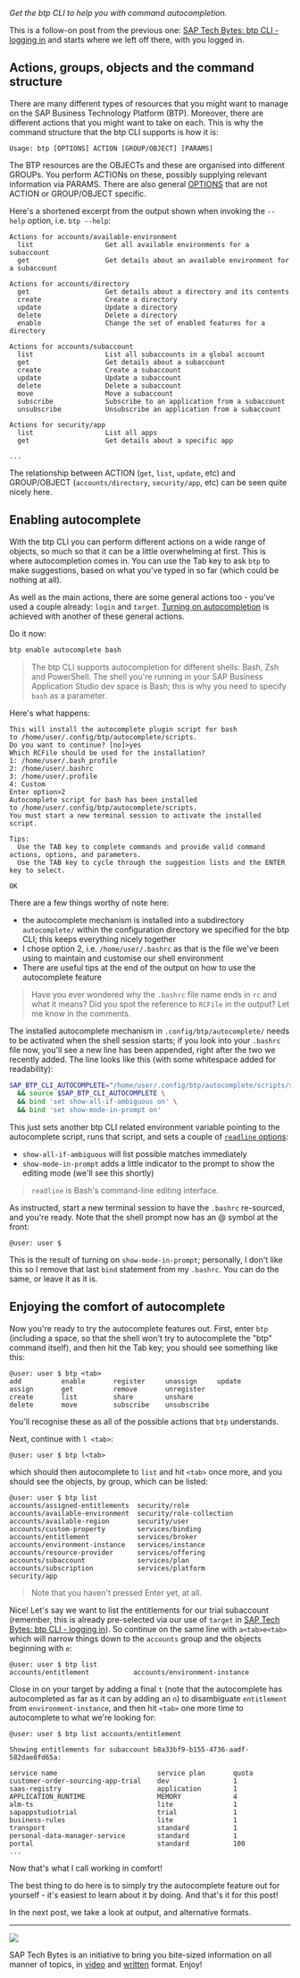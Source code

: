 _Get the btp CLI to help you with command autocompletion._

This is a follow-on post from the previous one: [SAP Tech Bytes: btp CLI - logging in](https://blogs.sap.com/2021/09/07/sap-tech-bytes-btp-cli-logging-in/) and starts where we left off there, with you logged in.

## Actions, groups, objects and the command structure

There are many different types of resources that you might want to manage on the SAP Business Technology Platform (BTP). Moreover, there are different actions that you might want to take on each. This is why the command structure that the btp CLI supports is how it is:

```
Usage: btp [OPTIONS] ACTION [GROUP/OBJECT] [PARAMS]
```

The BTP resources are the OBJECTs and these are organised into different GROUPs. You perform ACTIONs on these, possibly supplying relevant information via PARAMS. There are also general [OPTIONS](https://help.sap.com/viewer/DRAFT/65de2977205c403bbc107264b8eccf4b/Cloud/en-US/11d9f67d2c68485ca2f435b955d3b85b.html) that are not ACTION or GROUP/OBJECT specific.

Here's a shortened excerpt from the output shown when invoking the `--help` option, i.e. `btp --help`:

```
Actions for accounts/available-environment
  list                  Get all available environments for a subaccount
  get                   Get details about an available environment for a subaccount

Actions for accounts/directory
  get                   Get details about a directory and its contents
  create                Create a directory
  update                Update a directory
  delete                Delete a directory
  enable                Change the set of enabled features for a directory

Actions for accounts/subaccount
  list                  List all subaccounts in a global account
  get                   Get details about a subaccount
  create                Create a subaccount
  update                Update a subaccount
  delete                Delete a subaccount
  move                  Move a subaccount
  subscribe             Subscribe to an application from a subaccount
  unsubscribe           Unsubscribe an application from a subaccount

Actions for security/app
  list                  List all apps
  get                   Get details about a specific app

...
```

The relationship between ACTION (`get`, `list`, `update`, etc) and GROUP/OBJECT (`accounts/directory`, `security/app`, etc) can be seen quite nicely here.

## Enabling autocomplete

With the btp CLI you can perform different actions on a wide range of objects, so much so that it can be a little overwhelming at first. This is where autocompletion comes in. You can use the Tab key to ask `btp` to make suggestions, based on what you've typed in so far (which could be nothing at all).

As well as the main actions, there are some general actions too - you've used a couple already: `login` and `target`. [Turning on autocompletion](https://help.sap.com/viewer/DRAFT/65de2977205c403bbc107264b8eccf4b/Cloud/en-US/46355fab22814944bedf449a6c953369.html) is achieved with another of these general actions.

Do it now:

```bash
btp enable autocomplete bash
```

> The btp CLI supports autocompletion for different shells: Bash, Zsh and PowerShell. The shell you're running in your SAP Business Application Studio dev space is Bash; this is why you need to specify `bash` as a parameter.

Here's what happens:

```
This will install the autocomplete plugin script for bash
to /home/user/.config/btp/autocomplete/scripts.
Do you want to continue? [no]>yes
Which RCFile should be used for the installation?
1: /home/user/.bash_profile
2: /home/user/.bashrc
3: /home/user/.profile
4: Custom
Enter option>2
Autocomplete script for bash has been installed
to /home/user/.config/btp/autocomplete/scripts.
You must start a new terminal session to activate the installed script.

Tips:
  Use the TAB key to complete commands and provide valid command actions, options, and parameters.
  Use the TAB key to cycle through the suggestion lists and the ENTER key to select.

OK
```

There are a few things worthy of note here:

* the autocomplete mechanism is installed into a subdirectory `autocomplete/` within the configuration directory we specified for the btp CLI; this keeps everything nicely together
* I chose option 2, i.e. `/home/user/.bashrc` as that is the file we've been using to maintain and customise our shell environment
* There are useful tips at the end of the output on how to use the autocomplete feature

> Have you ever wondered why the `.bashrc` file name ends in `rc` and what it means? Did you spot the reference to `RCFile` in the output? Let me know in the comments.

The installed autocomplete mechanism in `.config/btp/autocomplete/` needs to be activated when the shell session starts; if you look into your `.bashrc` file now, you'll see a new line has been appended, right after the two we recently added. The line looks like this (with some whitespace added for readability):

```bash
SAP_BTP_CLI_AUTOCOMPLETE="/home/user/.config/btp/autocomplete/scripts/sapbtpcli-autocomplete.plugin.sh" \
  && source $SAP_BTP_CLI_AUTOCOMPLETE \
  && bind 'set show-all-if-ambiguous on' \
  && bind 'set show-mode-in-prompt on'
```

This just sets another btp CLI related environment variable pointing to the autocomplete script, runs that script, and sets a couple of [`readline` options](https://www.gnu.org/software/bash/manual/html_node/Readline-Init-File-Syntax.html):

* `show-all-if-ambiguous` will list possible matches immediately
* `show-mode-in-prompt` adds a little indicator to the prompt to show the editing mode (we'll see this shortly)

> `readline` is Bash's command-line editing interface.

As instructed, start a new terminal session to have the `.bashrc` re-sourced, and you're ready. Note that the shell prompt now has an @ symbol at the front:

```
@user: user $
```

This is the result of turning on `show-mode-in-prompt`; personally, I don't like this so I remove that last `bind` statement from my `.bashrc`. You can do the same, or leave it as it is.

## Enjoying the comfort of autocomplete

Now you're ready to try the autocomplete features out. First, enter `btp ` (including a space, so that the shell won't try to autocomplete the "btp" command itself), and then hit the Tab key; you should see something like this:

```
@user: user $ btp <tab>
add          enable       register     unassign     update
assign       get          remove       unregister
create       list         share        unshare
delete       move         subscribe    unsubscribe
```

You'll recognise these as all of the possible actions that `btp` understands.

Next, continue with `l <tab>`:

```
@user: user $ btp l<tab>
```

which should then autocomplete to `list` and hit `<tab>` once more, and you should see the objects, by group, which can be listed:

```
@user: user $ btp list
accounts/assigned-entitlements  security/role
accounts/available-environment  security/role-collection
accounts/available-region       security/user
accounts/custom-property        services/binding
accounts/entitlement            services/broker
accounts/environment-instance   services/instance
accounts/resource-provider      services/offering
accounts/subaccount             services/plan
accounts/subscription           services/platform
security/app
```

> Note that you haven't pressed Enter yet, at all.

Nice! Let's say we want to list the entitlements for our trial subaccount (remember, this is already pre-selected via our use of `target` in [SAP Tech Bytes: btp CLI - logging in](https://blogs.sap.com/2021/09/07/sap-tech-bytes-btp-cli-logging-in/)). So continue on the same line with `a<tab>e<tab>` which will narrow things down to the `accounts` group and the objects beginning with `e`:

```
@user: user $ btp list
accounts/entitlement           accounts/environment-instance
```

Close in on your target by adding a final `t` (note that the autocomplete has autocompleted as far as it can by adding an `n`) to disambiguate `entitlement` from `environment-instance`, and then hit `<tab>` one more time to autocomplete to what we're looking for:

```
@user: user $ btp list accounts/entitlement

Showing entitlements for subaccount b8a33bf9-b155-4736-aadf-582dae8fd65a:

service name                         service plan       quota
customer-order-sourcing-app-trial    dev                1
saas-registry                        application        1
APPLICATION_RUNTIME                  MEMORY             4
alm-ts                               lite               1
sapappstudiotrial                    trial              1
business-rules                       lite               1
transport                            standard           1
personal-data-manager-service        standard           1
portal                               standard           100
...
```

Now that's what I call working in comfort!

The best thing to do here is to simply try the autocomplete feature out for yourself - it's easiest to learn about it by doing. And that's it for this post!

In the next post, we take a look at output, and alternative formats.

---

![](https://blogs.sap.com/wp-content/uploads/2021/02/screenshot-2021-02-22-at-11.00.25.png)


SAP Tech Bytes is an initiative to bring you bite-sized information on all manner of topics, in [video](https://www.youtube.com/playlist?list=PL6RpkC85SLQC3HBShmlMaPu_nL--4f20z) and [written](https://blogs.sap.com/tag/sap-tech-bytes/) format. Enjoy!
